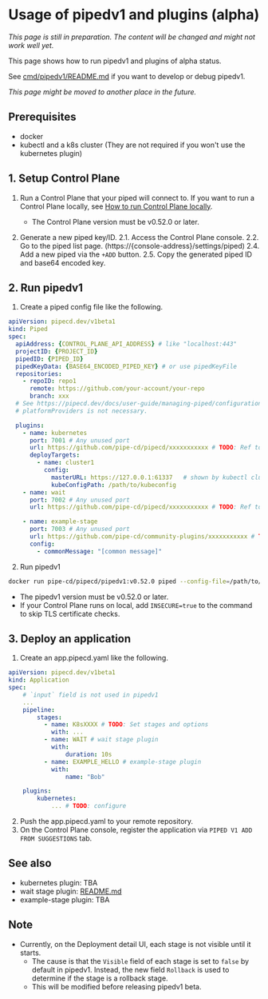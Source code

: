 # Usage of pipedv1 and plugins (alpha)

_This page is still in preparation. The content will be changed and might not work well yet._

This page shows how to run pipedv1 and plugins of alpha status.

See [cmd/pipedv1/README.md](https://github.com/pipe-cd/pipecd/blob/master/cmd/pipedv1/README.md) if you want to develop or debug pipedv1.

_This page might be moved to another place in the future._


## Prerequisites

- docker
- kubectl and a k8s cluster (They are not required if you won't use the kubernetes plugin)

## 1. Setup Control Plane

1. Run a Control Plane that your piped will connect to. If you want to run a Control Plane locally, see [How to run Control Plane locally](https://github.com/pipe-cd/pipecd/blob/master/cmd/pipecd/README.md#how-to-run-control-plane-locally).
    - The Control Plane version must be v0.52.0 or later.

2. Generate a new piped key/ID.
    2.1. Access the Control Plane console.
    2.2. Go to the piped list page. (https://{console-address}/settings/piped)
    2.4. Add a new piped via the `+ADD` button.
    2.5. Copy the generated piped ID and base64 encoded key.

## 2. Run pipedv1

1. Create a piped config file like the following.

```yaml
apiVersion: pipecd.dev/v1beta1
kind: Piped
spec:
  apiAddress: {CONTROL_PLANE_API_ADDRESS} # like "localhost:443"
  projectID: {PROJECT_ID}
  pipedID: {PIPED_ID}
  pipedKeyData: {BASE64_ENCODED_PIPED_KEY} # or use pipedKeyFile
  repositories:
    - repoID: repo1
      remote: https://github.com/your-account/your-repo
      branch: xxx
  # See https://pipecd.dev/docs/user-guide/managing-piped/configuration-reference/ for details of above.
  # platformProviders is not necessary.

  plugins:
    - name: kubernetes
      port: 7001 # Any unused port
      url: https://github.com/pipe-cd/pipecd/xxxxxxxxxxx # TODO: Ref to the Release 
      deployTargets:
        - name: cluster1
          config: 
            masterURL: https://127.0.0.1:61337   # shown by kubectl cluster-info
            kubeConfigPath: /path/to/kubeconfig
    - name: wait
      port: 7002 # Any unused port
      url: https://github.com/pipe-cd/pipecd/xxxxxxxxxxx # TODO: Ref to the Release 

    - name: example-stage
      port: 7003 # Any unused port
      url: https://github.com/pipe-cd/community-plugins/xxxxxxxxxxx # TODO: Ref to the Release 
      config:
        - commonMessage: "[common message]"
```

2. Run pipedv1

```sh
docker run pipe-cd/pipecd/pipedv1:v0.52.0 piped --config-file=/path/to/piped-config.yaml --tools-dir=/tmp/piped-bin
```

- The pipedv1 version must be v0.52.0 or later.
- If your Control Plane runs on local, add `INSECURE=true` to the command to skip TLS certificate checks.


## 3. Deploy an application

1. Create an app.pipecd.yaml like the following.

```yaml
apiVersion: pipecd.dev/v1beta1
kind: Application
spec: 
    # `input` field is not used in pipedv1
    ...
    pipeline: 
        stages:
          - name: K8sXXXX # TODO: Set stages and options
            with: ...
          - name: WAIT # wait stage plugin
            with:
                duration: 10s
          - name: EXAMPLE_HELLO # example-stage plugin
            with:
                name: "Bob"

    plugins:
        kubernetes:
            ... # TODO: configure

```

2. Push the app.pipecd.yaml to your remote repository.
3. On the Control Plane console, register the application via `PIPED V1 ADD FROM SUGGESTIONS` tab.

## See also

<!-- TODO: Link to each config reference -->
- kubernetes plugin: TBA
- wait stage plugin: [README.md](/pkg/app/pipedv1/plugin/wait/README.md)
- example-stage plugin: TBA

## Note

- Currently, on the Deployment detail UI, each stage is not visible until it starts.
  - The cause is that the `Visible` field of each stage is set to `false` by default in pipedv1. Instead, the new field `Rollback` is used to determine if the stage is a rollback stage.
  - This will be modified before releasing pipedv1 beta.
